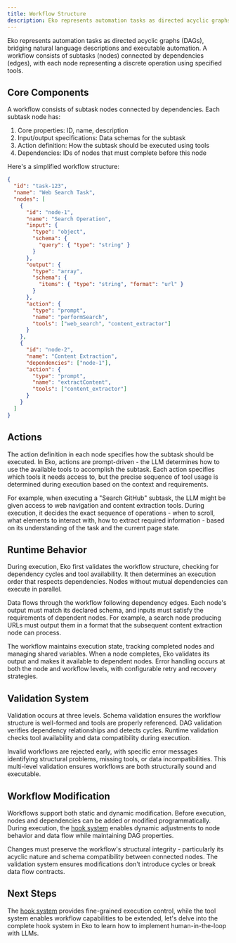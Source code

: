 ```yaml
---
title: Workflow Structure
description: Eko represents automation tasks as directed acyclic graphs (DAGs), bridging natural language descriptions and executable automation. A workflow consists of subtasks (nodes) connected by dependencies (edges), with each node representing a discrete operation using specified tools.
---
```


Eko represents automation tasks as directed acyclic graphs (DAGs), bridging natural language descriptions and executable automation. A workflow consists of subtasks (nodes) connected by dependencies (edges), with each node representing a discrete operation using specified tools.

## Core Components

A workflow consists of subtask nodes connected by dependencies. Each subtask node has:

1. Core properties: ID, name, description
2. Input/output specifications: Data schemas for the subtask
3. Action definition: How the subtask should be executed using tools
4. Dependencies: IDs of nodes that must complete before this node

Here's a simplified workflow structure:

```json
{
  "id": "task-123",
  "name": "Web Search Task",
  "nodes": [
    {
      "id": "node-1",
      "name": "Search Operation",
      "input": {
        "type": "object",
        "schema": {
          "query": { "type": "string" }
        }
      },
      "output": {
        "type": "array",
        "schema": {
          "items": { "type": "string", "format": "url" }
        }
      },
      "action": {
        "type": "prompt",
        "name": "performSearch",
        "tools": ["web_search", "content_extractor"]
      }
    },
    {
      "id": "node-2",
      "name": "Content Extraction",
      "dependencies": ["node-1"],
      "action": {
        "type": "prompt",
        "name": "extractContent",
        "tools": ["content_extractor"]
      }
    }
  ]
}
```

## Actions

The action definition in each node specifies how the subtask should be executed. In Eko, actions are prompt-driven - the LLM determines how to use the available tools to accomplish the subtask. Each action specifies which tools it needs access to, but the precise sequence of tool usage is determined during execution based on the context and requirements.

For example, when executing a "Search GitHub" subtask, the LLM might be given access to web navigation and content extraction tools. During execution, it decides the exact sequence of operations - when to scroll, what elements to interact with, how to extract required information - based on its understanding of the task and the current page state.

## Runtime Behavior

During execution, Eko first validates the workflow structure, checking for dependency cycles and tool availability. It then determines an execution order that respects dependencies. Nodes without mutual dependencies can execute in parallel.

Data flows through the workflow following dependency edges. Each node's output must match its declared schema, and inputs must satisfy the requirements of dependent nodes. For example, a search node producing URLs must output them in a format that the subsequent content extraction node can process.

The workflow maintains execution state, tracking completed nodes and managing shared variables. When a node completes, Eko validates its output and makes it available to dependent nodes. Error handling occurs at both the node and workflow levels, with configurable retry and recovery strategies.

## Validation System

Validation occurs at three levels. Schema validation ensures the workflow structure is well-formed and tools are properly referenced. DAG validation verifies dependency relationships and detects cycles. Runtime validation checks tool availability and data compatibility during execution.

Invalid workflows are rejected early, with specific error messages identifying structural problems, missing tools, or data incompatibilities. This multi-level validation ensures workflows are both structurally sound and executable.

## Workflow Modification

Workflows support both static and dynamic modification. Before execution, nodes and dependencies can be added or modified programmatically. During execution, the [hook system](/docs/architecture/hook-system) enables dynamic adjustments to node behavior and data flow while maintaining DAG properties.

Changes must preserve the workflow's structural integrity - particularly its acyclic nature and schema compatibility between connected nodes. The validation system ensures modifications don't introduce cycles or break data flow contracts.

## Next Steps

The [hook system](/docs/architecture/hook-system) provides fine-grained execution control, while the tool system enables workflow capabilities to be extended, let's delve into the complete hook system in Eko to learn how to implement human-in-the-loop with LLMs.
